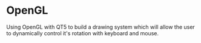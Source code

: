 # OpenGL

Using OpenGL with QT5 to build a drawing system which will allow the user to dynamically control it's rotation with keyboard and mouse.
